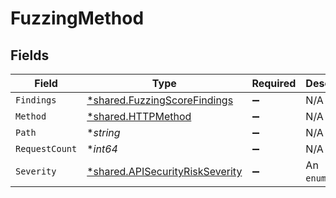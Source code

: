 # FuzzingMethod


## Fields

| Field                                                                                    | Type                                                                                     | Required                                                                                 | Description                                                                              |
| ---------------------------------------------------------------------------------------- | ---------------------------------------------------------------------------------------- | ---------------------------------------------------------------------------------------- | ---------------------------------------------------------------------------------------- |
| `Findings`                                                                               | [*shared.FuzzingScoreFindings](../../../pkg/models/shared/fuzzingscorefindings.md)       | :heavy_minus_sign:                                                                       | N/A                                                                                      |
| `Method`                                                                                 | [*shared.HTTPMethod](../../../pkg/models/shared/httpmethod.md)                           | :heavy_minus_sign:                                                                       | N/A                                                                                      |
| `Path`                                                                                   | **string*                                                                                | :heavy_minus_sign:                                                                       | N/A                                                                                      |
| `RequestCount`                                                                           | **int64*                                                                                 | :heavy_minus_sign:                                                                       | N/A                                                                                      |
| `Severity`                                                                               | [*shared.APISecurityRiskSeverity](../../../pkg/models/shared/apisecurityriskseverity.md) | :heavy_minus_sign:                                                                       | An `enum`eration.                                                                        |